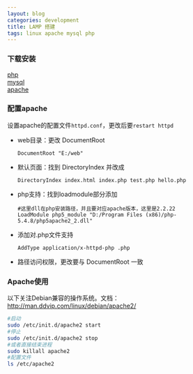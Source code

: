 ```yaml
---
layout: blog
categories: development
title: LAMP 搭建
tags: linux apache mysql php
---
```


### 下载安装

[php](http://www.php.net)  
[mysql](http://httpd.apache.org)  
[apache](http://www.mysql.com/)  

### 配置apache

设置apache的配置文件`httpd.conf`，更改后要`restart httpd`

* web目录：更改 DocumentRoot 

    ```
    DocumentRoot "E:/web" 
    ```
    
* 默认页面：找到 DirectoryIndex 并改成

    ```
    DirectoryIndex index.html index.php test.php hello.php
    ```
    
* php支持：找到loadmodule部分添加

    ```
    #这里dll在php安装路径，并且要对应apache版本，这里是2.2.22
    LoadModule php5_module "D:/Program Files (x86)/php-5.4.8/php5apache2_2.dll"
    ```
    
* 添加对.php文件支持

    ```
    AddType application/x-httpd-php .php 
    ```
    
* 路径访问权限，更改要与 DocumentRoot 一致

### Apache使用

以下关注Debian兼容的操作系统。文档：http://man.ddvip.com/linux/debian/apache2/
	
```bash	
#启动
sudo /etc/init.d/apache2 start
#停止
sudo /etc/init.d/apache2 stop
#或者直接结束进程
sudo killall apache2
#配置文件
ls /etc/apache2
```
